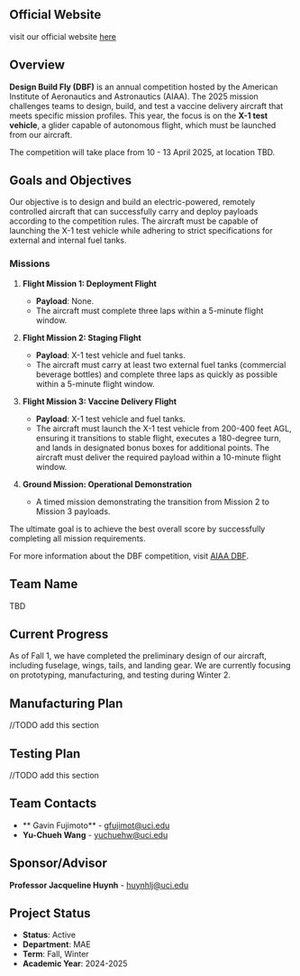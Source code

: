 ## Official Website
visit our official website [here](ucidbf.github.io)

## Overview

**Design Build Fly (DBF)** is an annual competition hosted by the American Institute of Aeronautics and Astronautics (AIAA). The 2025 mission challenges teams to design, build, and test a vaccine delivery aircraft that meets specific mission profiles. This year, the focus is on the **X-1 test vehicle**, a glider capable of autonomous flight, which must be launched from our aircraft.

The competition will take place from 10 - 13 April 2025, at location TBD.

## Goals and Objectives

Our objective is to design and build an electric-powered, remotely controlled aircraft that can successfully carry and deploy payloads according to the competition rules. The aircraft must be capable of launching the X-1 test vehicle while adhering to strict specifications for external and internal fuel tanks.

### Missions

1. **Flight Mission 1: Deployment Flight**
   - **Payload**: None.
   - The aircraft must complete three laps within a 5-minute flight window.

2. **Flight Mission 2: Staging Flight**
   - **Payload**: X-1 test vehicle and fuel tanks.
   - The aircraft must carry at least two external fuel tanks (commercial beverage bottles) and complete three laps as quickly as possible within a 5-minute flight window.

3. **Flight Mission 3: Vaccine Delivery Flight**
   - **Payload**: X-1 test vehicle and fuel tanks.
   - The aircraft must launch the X-1 test vehicle from 200-400 feet AGL, ensuring it transitions to stable flight, executes a 180-degree turn, and lands in designated bonus boxes for additional points. The aircraft must deliver the required payload within a 10-minute flight window.

4. **Ground Mission: Operational Demonstration**
   - A timed mission demonstrating the transition from Mission 2 to Mission 3 payloads.

The ultimate goal is to achieve the best overall score by successfully completing all mission requirements.

For more information about the DBF competition, visit [AIAA DBF](https://www.aiaa.org/docs/default-source/uploadedfiles/aiaadbf/resources/dbf-rules-2025---draft.pdf).

## Team Name


TBD

## Current Progress

As of Fall 1, we have completed the preliminary design of our aircraft, including fuselage, wings, tails, and landing gear. We are currently focusing on prototyping, manufacturing, and testing during Winter 2.

## Manufacturing Plan

//TODO add this section

## Testing Plan

//TODO add this section 

## Team Contacts

- ** Gavin Fujimoto** -  gfujimot@uci.edu
- **Yu-Chueh Wang** - yuchuehw@uci.edu

## Sponsor/Advisor

**Professor Jacqueline Huynh** - huynhlj@uci.edu

## Project Status

- **Status**: Active
- **Department**: MAE
- **Term**: Fall, Winter
- **Academic Year**: 2024-2025

